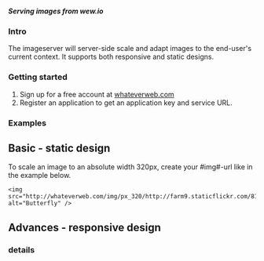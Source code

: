 ##### Serving images from wew.io

### Intro
The imageserver will server-side scale and adapt images to the end-user's current context. It supports both responsive and static designs. 

### Getting started
1. Sign up for a free account at [whateverweb.com](http://whateverweb.com/)
2. Register an application to get an application key and service URL.

### Examples
## Basic - static design
To scale an image to an absolute width 320px, create your #img#-url like in the example below.

	<img src="http://whateverweb.com/img/px_320/http://farm9.staticflickr.com/8154/7705240114_fdc69e5882_k_d.jpg" alt="Butterfly" />

## Advances - responsive design


### details